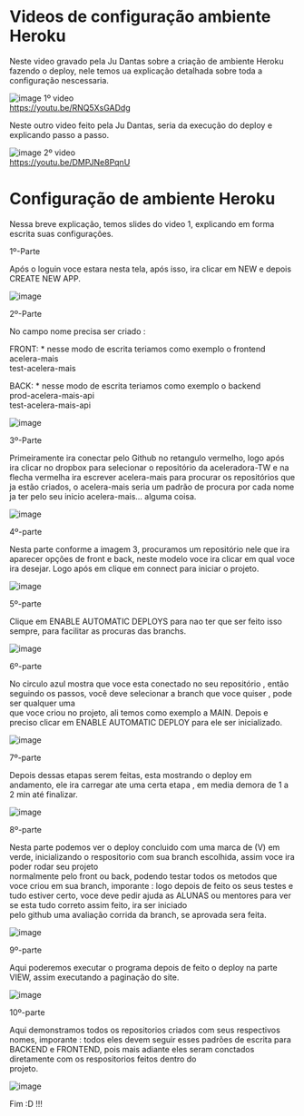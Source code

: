 
# Videos de configuração ambiente Heroku

Neste video gravado pela Ju Dantas sobre a criação de ambiente Heroku fazendo o deploy, nele temos ua explicação detalhada sobre toda a configuração nescessaria.

![image](https://user-images.githubusercontent.com/81186935/137147067-f0995af1-9d2b-4f05-8409-81f6552ad96c.png)
1º video   
https://youtu.be/RNQ5XsGADdg

Neste outro video feito pela Ju Dantas, seria da execução do deploy e explicando passo a passo.

![image](https://user-images.githubusercontent.com/81186935/137147199-e55afe6c-b2b3-444f-995a-dc2c303c8233.png)
2º video   
https://youtu.be/DMPJNe8PqnU


# Configuração de ambiente Heroku

Nessa breve explicação, temos slides do video 1, explicando em forma escrita suas configurações.


1º-Parte   

Após o loguin voce estara nesta tela, após isso, ira clicar em NEW e depois CREATE NEW APP.


![image](https://user-images.githubusercontent.com/81186935/136805150-a5e971ae-f75f-4e48-a005-84c3f3104c92.png)

2º-Parte   

No campo nome precisa ser criado : 

FRONT: * nesse modo de escrita teriamos como exemplo o frontend   
acelera-mais   
test-acelera-mais   

BACK: * nesse modo de escrita teriamos como exemplo o backend   
prod-acelera-mais-api   
test-acelera-mais-api   


![image](https://user-images.githubusercontent.com/81186935/136805438-7626d9e1-8fc3-4503-a724-3ab1af516ea7.png)

3º-Parte   

Primeiramente ira conectar pelo Github no retangulo vermelho, logo após ira clicar no dropbox para selecionar o repositório da aceleradora-TW e na flecha vermelha
ira escrever acelera-mais para procurar os repositórios que ja estão criados, o acelera-mais seria um padrão de procura por cada nome ja ter pelo seu inicio acelera-mais... alguma coisa.

![image](https://user-images.githubusercontent.com/81186935/136807493-f93bd69b-f9c3-438c-8ec2-347b751cef1e.png)

4º-parte   

Nesta parte conforme a imagem 3, procuramos um repositório nele que ira aparecer opções de front e back, neste modelo voce ira clicar em qual voce ira desejar.
Logo após em clique em connect para iniciar o projeto.

![image](https://user-images.githubusercontent.com/81186935/136809495-3012b043-326a-4be2-81b6-769e51a1f1da.png)

5º-parte  

Clique em ENABLE AUTOMATIC DEPLOYS para nao ter que ser feito isso sempre, para facilitar as procuras das branchs.

![image](https://user-images.githubusercontent.com/81186935/136823530-d1f2534d-58af-4fed-add8-a3149b83df06.png)

6º-parte   

No circulo azul mostra que voce esta conectado no seu repositório , então seguindo os passos, você deve selecionar a branch que voce quiser , pode ser qualquer uma   
que voce criou no projeto, ali temos como exemplo a MAIN. Depois e preciso clicar em ENABLE AUTOMATIC DEPLOY para ele ser inicializado.

![image](https://user-images.githubusercontent.com/81186935/136825160-9c04aedd-cd64-4a9c-be9f-cc8088214515.png)


7º-parte   

Depois dessas etapas serem feitas, esta mostrando o deploy em andamento, ele ira carregar ate uma certa etapa , em media demora de 1 a 2 min até finalizar.

![image](https://user-images.githubusercontent.com/81186935/136824382-7cfa3459-b79c-4392-8863-1a76d143346c.png)


8º-parte  

Nesta parte podemos ver o deploy concluido com uma marca de (V) em verde, inicializando o respositorio com sua branch escolhida, assim voce ira poder rodar seu projeto  
normalmente pelo front ou back, podendo testar todos os metodos que voce criou em sua branch, imporante :
logo depois de feito os seus testes e tudo estiver certo, voce deve pedir ajuda as ALUNAS ou mentores para ver se esta tudo correto assim feito, ira ser iniciado   
pelo github uma avaliação corrida da branch, se aprovada sera feita.

![image](https://user-images.githubusercontent.com/81186935/136826728-a47c46be-edb1-4b26-ba6a-2f8f1e59a34b.png)

9º-parte

Aqui poderemos executar o programa depois de feito o deploy na parte VIEW, assim executando a paginação do site.

![image](https://user-images.githubusercontent.com/81186935/137144873-2fe0a0df-caf9-4107-8c2f-1edb316ecebc.png)

10º-parte  

Aqui demonstramos todos os repositorios criados com seus respectivos nomes, imporante :
todos eles devem seguir esses padrões de escrita para BACKEND e FRONTEND, pois mais adiante eles seram conctados diretamente com os respositorios feitos dentro do   
projeto.

![image](https://user-images.githubusercontent.com/81186935/136825546-4b0d55cf-16bb-4b41-85bb-b1852b419376.png)

Fim :D !!!   





